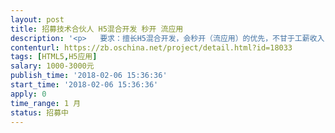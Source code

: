 ```yaml
---                
layout: post       
title: 招募技术合伙人 H5混合开发 秒开 流应用           
description: '<p>	要求：擅长H5混合开发，会秒开（流应用）的优先，不甘于工薪收入，有志创业的人士</p><p>联系方式：Mr.liao@aliyun.com，请简单介绍学习背景、开发经历、擅长领域以及获取我们邀约信息的渠道</p>'     
contenturl: https://zb.oschina.net/project/detail.html?id=18033      
tags: [HTML5,H5应用]            
salary: 1000-3000元          
publish_time: '2018-02-06 15:36:36'         
start_time: '2018-02-06 15:36:36'           
apply: 0                   
time_range: 1 月              
status: 招募中                  
---                 
```

